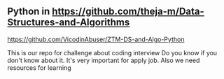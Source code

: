 ## Python in https://github.com/theja-m/Data-Structures-and-Algorithms
https://github.com/VicodinAbuser/ZTM-DS-and-Algo-Python


This is our repo for challenge about coding interview
Do you know if you don't know about it. It's very important for apply job. 
Also we need resources for learning

